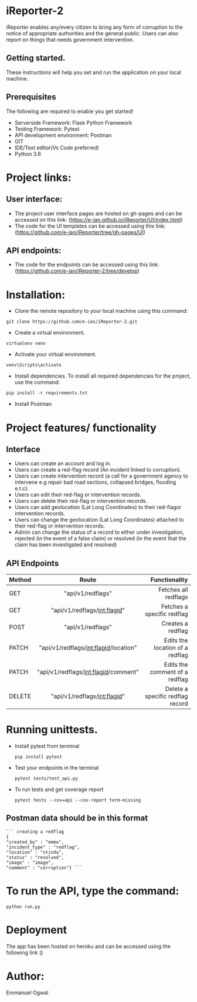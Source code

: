 # iReporter-2
iReporter enables any/every citizen to bring any form of corruption to the notice of appropriate authorities and the general public. Users can also report on things that needs government intervention.

<!-- [![Build Status](https://travis-ci.org/e-ian/iReporter-2.svg?branch=develop)](https://travis-ci.org/e-ian/iReporter-2)
[![Coverage Status](https://coveralls.io/repos/github/e-ian/iReporter-2/badge.svg?branch=develop)](https://coveralls.io/github/e-ian/iReporter-2?branch=develop)
[![Maintainability](https://api.codeclimate.com/v1/badges/415eea7b716caedd97f6/maintainability)](https://codeclimate.com/github/e-ian/iReporter-2/maintainability)
[![Codacy Badge](https://api.codacy.com/project/badge/Grade/c9c629399bf34ec6bd998d28fb6a55d3)](https://www.codacy.com/app/e-ian/iReporter-2?utm_source=github.com&amp;utm_medium=referral&amp;utm_content=e-ian/iReporter-2&amp;utm_campaign=Badge_Grade) -->

## Getting started.
These instructions will help you set and run the application on your local machine.

## Prerequisites
The following are required to enable you get started!

* Serverside Framework: Flask Python Framework
* Testing Framework: Pytest
* API development environment: Postman
* GIT
* IDE/Text editor(Vs Code preferred)
* Python 3.6

# Project links:

## User interface:
* The project user interface pages are hosted on gh-pages and can be accessed on this link: (https://e-ian.github.io/iReporter/UI/index.html)
* The code for the UI templates can be accessed using this link: (https://github.com/e-ian/iReporter/tree/gh-pages/UI)

## API endpoints:
* The code for the endpoints can be accessed using this link: (https://github.com/e-ian/iReporter-2/tree/develop)

# Installation:
* Clone the remote repository to your local machine using this command:

``` git clone https://github.com/e-ian/iReporter-2.git ```

* Create a virtual environment.

``` virtualenv venv ```

* Activate your virtual environment.

``` venv\Scripts\activate ```

* Install dependencies.
To install all required dependencies for the project, use the command:

``` pip install -r requirements.txt ```

* Install Postman

# Project features/ functionality

## Interface
* Users can create an account and log in.
* Users can create a ​red-flag ​record (An incident linked to corruption).
* Users can create ​intervention​ record​ ​(a call for a government agency to intervene e.g
repair bad road sections, collapsed bridges, flooding e.t.c).
* Users can edit their ​red-flag ​or ​intervention ​records.
* Users can delete their ​red-flag ​or ​intervention ​records.
* Users can add geolocation (Lat Long Coordinates) to their ​red-flag ​or ​intervention
records​.
* Users can change the geolocation (Lat Long Coordinates) attached to their ​red-flag ​or
intervention ​records​.
* Admin can change the ​status​ of a record to either ​under investigation, rejected ​(in the
event of a false claim)​ ​or​ resolved ​(in the event that the claim has been investigated and
resolved)

## API Endpoints

|Method | Route | Functionality|
|-------|:-----:|-------------:|
|GET| "api/v1/redflags" | Fetches all redflags |
|GET| "api/v1/redflags/<int:flagid>" | Fetches a specific redflag |
|POST| "api/v1/redflags" | Creates a redflag |
|PATCH| "api/v1/redflags/<int:flagid>/location" | Edits the location of a redflag|
|PATCH| "api/v1/redflags/<int:flagid>/comment" | Edits the comment of a redflag|
|DELETE| "api/v1/redflags/<int:flagid>" | Delete a specific redflag record |

# Running unittests.

* Install pytest from terminal

    `pip install pytest`

* Test your endpoints in the terminal

    `pytest tests/test_api.py`

* To run tests and get coverage report

    `pytest tests --cov=api --cov-report term-missing`

## Postman data should be in this format

    ``` creating a redflag
    {
    "created_by" : "emma", 
    "incident_type" : "redflag",
    "location" : "ntinda",
    "status" : "resolved",
    "image" : "image",
    "comment" : "corruption"} ```

# To run the API, type the command:

``` python run.py ```

# Deployment

The app has been hosted on heroku and can be accessed using the following link ()

# Author:

Emmanuel Ogwal
